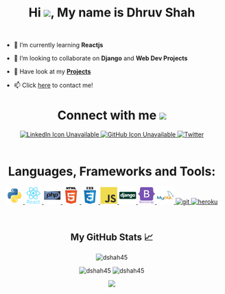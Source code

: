 
<h1 align="center"> Hi <img src = "https://raw.githubusercontent.com/MartinHeinz/MartinHeinz/master/wave.gif" width = 35px>, My name is Dhruv Shah </h1>

<p align="left"> <a href="https://twitter.com/" target="blank"><img src="https://img.shields.io/twitter/follow/?logo=twitter&style=for-the-badge" alt="" /></a> </p>

- 🌱 I’m currently learning **Reactjs**

- 👯 I’m looking to collaborate on **Django** and **Web Dev Projects**

- 🔭 Have look at my [**Projects**](https://github.com/dshah45)

- 📫 Click [here]() to contact me!

<h1 align="center"> Connect with me <img src='https://raw.githubusercontent.com/ShahriarShafin/ShahriarShafin/main/Assets/handshake.gif' width="100px"></h1>

<div align="center">
  <a href="https://www.linkedin.com/in/dhruv-shah-824678183/" target="_blank">
    <img src="https://img.shields.io/badge/linkedin-%231E77B5.svg?&style=for-the-badge&logo=linkedin&logoColor=white" alt="LinkedIn Icon Unavailable" style="margin-bottom: 5px;" />
  </a>
  <a href="https://github.com/dshah45" target="_blank">
    <img src="https://img.shields.io/badge/GitHub-100000?style=for-the-badge&logo=github&logoColor=white" alt="GitHub Icon Unavailable" style="margin-bottom: 5px;" />
  </a>
   <a href="https://github.com/dshah45" target="_blank">
    <img src="https://img.shields.io/badge/Twitter-1DA1F2?style=for-the-badge&logo=twitter&logoColor=white" alt="Twitter" style="margin-bottom: 5px;" />
  </a>

</div>
<br />

<h1 align="center">Languages, Frameworks and Tools:</h1>
<p align="center"> 
   <a href="https://www.python.org" target="_blank" rel="noreferrer"> <img src="https://raw.githubusercontent.com/devicons/devicon/master/icons/python/python-original.svg" alt="python" width="40" height="40"/> </a> 
  <a href="https://reactjs.org/" target="_blank" rel="noreferrer"> <img src="https://raw.githubusercontent.com/devicons/devicon/master/icons/react/react-original-wordmark.svg" alt="react" width="40" height="40"/> </a>
 <a href="https://www.php.net" target="_blank" rel="noreferrer"> <img src="https://raw.githubusercontent.com/devicons/devicon/master/icons/php/php-original.svg" alt="php" width="40" height="40"/> </a>
   <a href="https://www.w3.org/html/" target="_blank" rel="noreferrer"> <img src="https://raw.githubusercontent.com/devicons/devicon/master/icons/html5/html5-original-wordmark.svg" alt="html5" width="40" height="40"/> </a> 
  <a href="https://www.w3schools.com/css/" target="_blank" rel="noreferrer"> <img src="https://raw.githubusercontent.com/devicons/devicon/master/icons/css3/css3-original-wordmark.svg" alt="css3" width="40" height="40"/> </a> 
   <a href="https://developer.mozilla.org/en-US/docs/Web/JavaScript" target="_blank" rel="noreferrer"> <img src="https://raw.githubusercontent.com/devicons/devicon/master/icons/javascript/javascript-original.svg" alt="javascript" width="40" height="40"/> </a>
  <a href="https://www.djangoproject.com/" target="_blank" rel="noreferrer"> <img src="https://raw.githubusercontent.com/devicons/devicon/master/icons/django/django-original.svg" alt="django" width="40" height="40"/> </a> 
  <a href="https://getbootstrap.com" target="_blank" rel="noreferrer"> <img src="https://raw.githubusercontent.com/devicons/devicon/master/icons/bootstrap/bootstrap-plain-wordmark.svg" alt="bootstrap" width="40" height="40"/> </a>
 <a href="https://www.mysql.com/" target="_blank" rel="noreferrer"> <img src="https://raw.githubusercontent.com/devicons/devicon/master/icons/mysql/mysql-original-wordmark.svg" alt="mysql" width="40" height="40"/> </a>
  <a href="https://git-scm.com/" target="_blank" rel="noreferrer"> <img src="https://www.vectorlogo.zone/logos/git-scm/git-scm-icon.svg" alt="git" width="40" height="40"/> </a> <a href="https://heroku.com" target="_blank" rel="noreferrer"> <img src="https://www.vectorlogo.zone/logos/heroku/heroku-icon.svg" alt="heroku" width="40" height="40"/> </a> 
 
 
 </p>
<br />
<h2 align="center"> My GitHub Stats 📈 </h2>
<div align="center">


   <img src="https://komarev.com/ghpvc/?username=dshah45&label=Profile%20views&color=0e75b6&style=flat" alt="dshah45" /> 

</div>
<p align="center" width="100%">
  <span>
 <img  height="170em" src="https://github-readme-stats.vercel.app/api?username=dshah45&show_icons=true&locale=en&theme=github_dark&border_radius=5" alt="dshah45" />
   <img height="170em" src="https://github-readme-stats.vercel.app/api/top-langs?username=dshah45&show_icons=true&locale=en&layout=compact&theme=github_dark&border_radius=5" alt="dshah45" />
  </span>
</p>
<p align="center">
  <img height="265em" src="https://activity-graph.herokuapp.com/graph?username=dshah45&bg_color=252525&color=1e90ff&line=1e90ff&point=bcd2e8&area=true&hide_border=true" />
</p>


